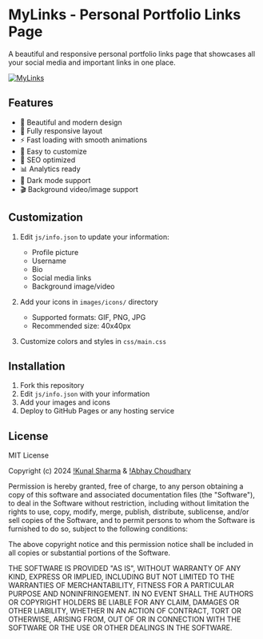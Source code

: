 # MyLinks - Personal Portfolio Links Page

A beautiful and responsive personal portfolio links page that showcases all your social media and important links in one place.

[![MyLinks](https://media.discordapp.net/attachments/994237473460854804/1035868128493707354/unknown.png)](https://iamabhay-links.vercel.app/)

## Features

- 🎨 Beautiful and modern design
- 📱 Fully responsive layout
- ⚡ Fast loading with smooth animations
- 🔄 Easy to customize
- 🎯 SEO optimized
- 📊 Analytics ready
- 🌙 Dark mode support
- 🎬 Background video/image support

## Customization

1. Edit `js/info.json` to update your information:
   - Profile picture
   - Username
   - Bio
   - Social media links
   - Background image/video

2. Add your icons in `images/icons/` directory
   - Supported formats: GIF, PNG, JPG
   - Recommended size: 40x40px

3. Customize colors and styles in `css/main.css`

## Installation

1. Fork this repository
2. Edit `js/info.json` with your information
3. Add your images and icons
4. Deploy to GitHub Pages or any hosting service

## License

MIT License

Copyright (c) 2024 [!Kunal Sharma](https://github.com/iamkunal9) & [!Abhay Choudhary](https://github.com/abhaychoudhary0211)

Permission is hereby granted, free of charge, to any person obtaining a copy
of this software and associated documentation files (the "Software"), to deal
in the Software without restriction, including without limitation the rights
to use, copy, modify, merge, publish, distribute, sublicense, and/or sell
copies of the Software, and to permit persons to whom the Software is
furnished to do so, subject to the following conditions:

The above copyright notice and this permission notice shall be included in all
copies or substantial portions of the Software.

THE SOFTWARE IS PROVIDED "AS IS", WITHOUT WARRANTY OF ANY KIND, EXPRESS OR
IMPLIED, INCLUDING BUT NOT LIMITED TO THE WARRANTIES OF MERCHANTABILITY,
FITNESS FOR A PARTICULAR PURPOSE AND NONINFRINGEMENT. IN NO EVENT SHALL THE
AUTHORS OR COPYRIGHT HOLDERS BE LIABLE FOR ANY CLAIM, DAMAGES OR OTHER
LIABILITY, WHETHER IN AN ACTION OF CONTRACT, TORT OR OTHERWISE, ARISING FROM,
OUT OF OR IN CONNECTION WITH THE SOFTWARE OR THE USE OR OTHER DEALINGS IN THE
SOFTWARE.
